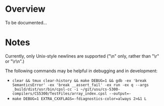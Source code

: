 # Overview

To be documented...

# Notes

Currently, only Unix-style newlines are supported ("\n" only, rather than "\r"
or "\r\n".)

The following commands may be helpful in debugging and in development:

- ```clear && tmux clear-history && make DEBUG=1 && gdb -ex 'break SemanticsError' -ex 'break __assert_fail' -ex run -ex q --args _build/dist/usr/bin/cpsl-cc -i ~/git/usu/cs-5300-compilers/CS5300/TestFiles/array_index.cpsl --output=-```
- ```make DEBUG=1 EXTRA_CXXFLAGS=-fdiagnostics-color=always 2>&1 L```
